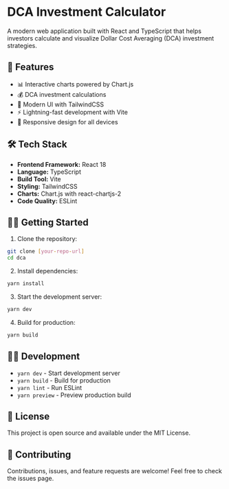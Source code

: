 # DCA Investment Calculator

A modern web application built with React and TypeScript that helps investors calculate and visualize Dollar Cost Averaging (DCA) investment strategies.

## 🚀 Features

- 📊 Interactive charts powered by Chart.js
- 💰 DCA investment calculations
- 🎨 Modern UI with TailwindCSS
- ⚡ Lightning-fast development with Vite
- 📱 Responsive design for all devices

## 🛠️ Tech Stack

- **Frontend Framework:** React 18
- **Language:** TypeScript
- **Build Tool:** Vite
- **Styling:** TailwindCSS
- **Charts:** Chart.js with react-chartjs-2
- **Code Quality:** ESLint

## 🏃‍♂️ Getting Started

1. Clone the repository:

```bash
git clone [your-repo-url]
cd dca
```

2. Install dependencies:

```bash
yarn install
```

3. Start the development server:

```bash
yarn dev
```

4. Build for production:

```bash
yarn build
```

## 🧑‍💻 Development

- `yarn dev` - Start development server
- `yarn build` - Build for production
- `yarn lint` - Run ESLint
- `yarn preview` - Preview production build

## 📝 License

This project is open source and available under the MIT License.

## 🤝 Contributing

Contributions, issues, and feature requests are welcome! Feel free to check the issues page.

